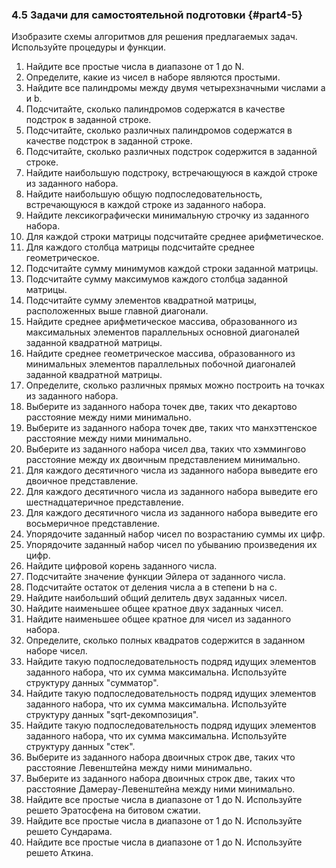 ﻿### 4.5 Задачи для самостоятельной подготовки {#part4-5}

Изобразите схемы алгоритмов для решения предлагаемых задач. Используйте процедуры и функции.

1. Найдите все простые числа в диапазоне от 1 до N.
2. Определите, какие из чисел в наборе являются простыми.
3. Найдите все палиндромы между двумя четырехзначными числами a и b.
4. Подсчитайте, сколько палиндромов содержатся в качестве подстрок в заданной строке.
5. Подсчитайте, сколько различных палиндромов содержатся в качестве подстрок в заданной строке.
6. Подсчитайте, сколько различных подстрок содержится в заданной строке. 
7. Найдите наибольшую подстроку, встречающуюся в каждой строке из заданного набора.
8. Найдите наибольшую общую подпоследовательность, встречающуюся в каждой строке из заданного набора.
9. Найдите лексикографически минимальную строчку из заданного набора.
10. Для каждой строки матрицы подсчитайте среднее арифметическое.
11. Для каждого столбца матрицы подсчитайте среднее геометрическое.
12. Подсчитайте сумму минимумов каждой строки заданной матрицы.
13. Подсчитайте сумму максимумов каждого столбца заданной матрицы.
14. Подсчитайте сумму элементов квадратной матрицы, расположенных выше главной диагонали. 
15. Найдите среднее арифметическое массива, образованного из максимальных элементов параллельных основной диагоналей заданной квадратной матрицы.
16. Найдите среднее геометрическое массива, образованного из минимальных элементов параллельных побочной диагоналей заданной квадратной матрицы.
17. Определите, сколько различных прямых можно построить на точках из заданного набора. 
18. Выберите из заданного набора точек две, таких что декартово расстояние между ними минимально.
19. Выберите из заданного набора точек две, таких что манхэттенское  расстояние между ними минимально.
20. Выберите из заданного набора чисел два, таких что хэммингово расстояние между их двоичным представлением минимально. 
21. Для каждого десятичного числа из заданного набора выведите его двоичное представление.
22. Для каждого десятичного числа из заданного набора выведите его шестнадцатеричное представление.
23. Для каждого десятичного числа из заданного набора выведите его восьмеричное представление.
24. Упорядочите заданный набор чисел по возрастанию суммы их цифр.
25. Упорядочите заданный набор чисел по убыванию произведения их цифр.
26. Найдите цифровой корень заданного числа.
27. Подсчитайте значение функции Эйлера от заданного числа.
28. Подсчитайте остаток от деления числа a в степени b на c.
29. Найдите наибольший общий делитель двух заданных чисел.
30. Найдите наименьшее общее кратное двух заданных чисел.
31. Найдите наименьшее общее кратное для чисел из заданного набора.
32. Определите, сколько полных квадратов содержится в заданном наборе чисел.
33. Найдите такую подпоследовательность подряд идущих элементов заданного набора, что их сумма максимальна. Используйте структуру данных "сумматор".
35. Найдите такую подпоследовательность подряд идущих элементов заданного набора, что их сумма максимальна. Используйте структуру данных "sqrt-декомпозиция".
35. Найдите такую подпоследовательность подряд идущих элементов заданного набора, что их сумма максимальна. Используйте структуру данных "стек".
36. Выберите из заданного набора двоичных строк две, таких что расстояние Левенштейна между ними минимально.
37. Выберите из заданного набора двоичных строк две, таких что расстояние Дамерау-Левенштейна между ними минимально.
38. Найдите все простые числа в диапазоне от 1 до N. Используйте решето Эратосфена на битовом сжатии.
39. Найдите все простые числа в диапазоне от 1 до N. Используйте решето Сундарама.
40. Найдите все простые числа в диапазоне от 1 до N. Используйте решето Аткина.
